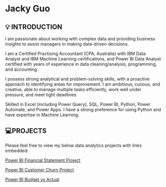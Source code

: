 # Jacky Guo


##  :bulb: INTRODUCTION

 I am passionate about working with complex data and providing business insights to assist managers in making data-driven decisions.

I am a Certified Practising Accountant (CPA, Australia) with IBM Data Analyst and IBM Machine Learning certifications, and Power BI Data Analyst certified with years of experience in data cleaning/analysis, programming, and accounting.

I possess strong analytical and problem-solving skills, with a proactive approach to identifying areas for improvement. I am ambitious, curious, and creative, able to manage multiple tasks efficiently, work well under pressure, and meet tight deadlines.

Skilled in Excel (including Power Query), SQL, Power BI, Python, Power Automate, and Power Apps. I have a strong preference for using Python and have expertise in Machine Learning.

## 💻PROJECTS

Please feel free to view my below data analytics projects with links embedded:

[Power BI Financial Statement Project](https://github.com/Jacky11234/Power_BI_Financial_Statement_Project)

[Power BI Customer Churn Project](https://github.com/Jacky11234/Power_BI_-_Python_Customer_Churn_Prediction_Project)

[Power BI Budget vs Actual](https://app.powerbi.com/view?r=eyJrIjoiYTU2NTA5MDItZjNiMy00NWI4LTg0MzMtMTZjM2I0NWNkOTUxIiwidCI6ImQzM2I1MjRlLTAyMDEtNDY5Ni1hNjIzLWE5NTEzMjIyNmM4ZiJ9)
